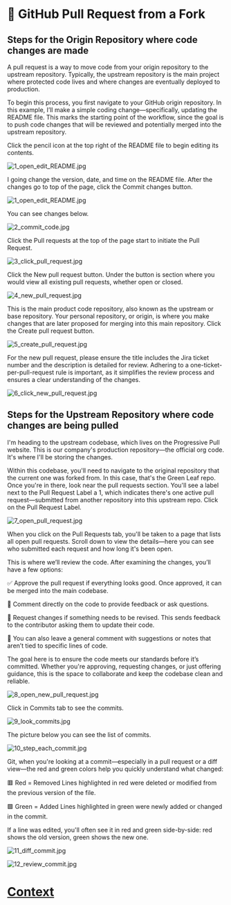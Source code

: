 # 🔁 GitHub Pull Request from a Fork

## Steps for the Origin Repository where code changes are made 

A pull request is a way to move code from your origin repository to the upstream repository. Typically, the upstream repository is the main project where protected code lives and where changes are eventually deployed to production.

To begin this process, you first navigate to your GitHub origin repository. In this example, I’ll make a simple coding change—specifically, updating the README file. This marks the starting point of the workflow, since the goal is to push code changes that will be reviewed and potentially merged into the upstream repository.

Click the pencil icon at the top right of the README file to begin editing its contents.

![1_open_edit_README.jpg](./../IMAGES_STEPS/Pull_Request/1_open_edit_README.png)

I going change the version, date, and time on the README file. After the changes go to top of the page, click the Commit changes button.

![1_open_edit_README.jpg](./../IMAGES_STEPS/Pull_Request/1.5_commit_codeing_changes.jpg)

You can see changes below. 

![2_commit_code.jpg](./../IMAGES_STEPS/Pull_Request/2_commit_code.jpg)


Click the Pull requests at the top of the page start to initiate the Pull Request. 


![3_click_pull_request.jpg](./../IMAGES_STEPS/Pull_Request/3_click_pull_request.jpg)

Click the New pull request button. Under the button is section where you would view all existing pull requests, whether open or closed.

![4_new_pull_request.jpg](./../IMAGES_STEPS/Pull_Request/4_new_pull_request.jpg)

This is the main product code repository, also known as the upstream or base repository. Your personal repository, or origin, is where you make changes that are later proposed for merging into this main repository. Click the Create pull request button.

![5_create_pull_request.jpg](./../IMAGES_STEPS/Pull_Request/5_create_pull_request.jpg)

For the new pull request, please ensure the title includes the Jira ticket number and the description is detailed for review. Adhering to a one-ticket-per-pull-request rule is important, as it simplifies the review process and ensures a clear understanding of the changes.

![6_click_new_pull_request.jpg](./../IMAGES_STEPS/Pull_Request/6_click_new_pull_request.jpg)

## Steps for the Upstream Repository where code changes are being pulled

I'm heading to the upstream codebase, which lives on the Progressive Pull website. This is our company's production repository—the official org code. It's where I'll be storing the changes.

Within this codebase, you'll need to navigate to the original repository that the current one was forked from. In this case, that's the Green Leaf repo. Once you're in there, look near the pull requests section. You'll see a label next to the Pull Request Label a 1, which indicates there's one active pull request—submitted from another repository into this upstream repo. Click on the Pull Request Label. 

![7_open_pull_request.jpg](./../IMAGES_STEPS/Pull_Request/7_open_pull_request.jpg)

When you click on the Pull Requests tab, you'll be taken to a page that lists all open pull requests. Scroll down to view the details—here you can see who submitted each request and how long it's been open.

This is where we’ll review the code. After examining the changes, you’ll have a few options:

✅ Approve the pull request if everything looks good. Once approved, it can be merged into the main codebase.

💬 Comment directly on the code to provide feedback or ask questions.

🔄 Request changes if something needs to be revised. This sends feedback to the contributor asking them to update their code.

📝 You can also leave a general comment with suggestions or notes that aren’t tied to specific lines of code.

The goal here is to ensure the code meets our standards before it’s committed. Whether you're approving, requesting changes, or just offering guidance, this is the space to collaborate and keep the codebase clean and reliable.

![8_open_new_pull_request.jpg](./../IMAGES_STEPS/Pull_Request/8_open_new_pull_request.jpg)

Click in Commits tab to see the commits.

![9_look_commits.jpg](./../IMAGES_STEPS/Pull_Request/9_look_commits.jpg)

The picture below you can see the list of commits.

![10_step_each_commit.jpg](./../IMAGES_STEPS/Pull_Request/10_step_each_commit.jpg)

Git, when you're looking at a commit—especially in a pull request or a diff view—the red and green colors help you quickly understand what changed:

🟥 Red = Removed
Lines highlighted in red were deleted or modified from the previous version of the file.

🟩 Green = Added
Lines highlighted in green were newly added or changed in the commit.

If a line was edited, you'll often see it in red and green side-by-side: red shows the old version, green shows the new one.

![11_diff_commit.jpg](./../IMAGES_STEPS/Pull_Request/11_diff_commit.jpg)

![12_review_commit.jpg](./../IMAGES_STEPS/Pull_Request/12_review_commit.jpg)


# [Context](./../README.md)


